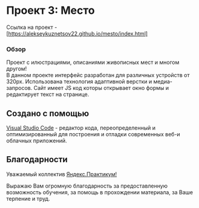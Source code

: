 # Проект 3: **Место**

Ссылка на проект - [https://alekseykuznetsov22.github.io/mesto/index.html]

### Обзор
Проект с илюстрациями, описаниями живописных мест и многом другом!  
В данном проекте интерфейс разработан для различных устройств от 320px. Использована технология адаптивной верстки и медиа-запросов. Сайт имеет JS код которы открывает окно формы и редактирует текст на странице.

## **Создано с помощью**


[Visual Studio Code](https://code.visualstudio.com/) - редактор кода, переопределенный и оптимизированный для построения и отладки современных веб-и облачных приложений.

## **Благодарности** 
Уважаемый коллектив [Яндекс.Практикум!](https://praktikum.yandex.ru/profile/web/) 

Выражаю Вам огромную благодарность за предоставленную возможность обучения, за помощь в прохождении материала, за Ваше терпение и труд. 